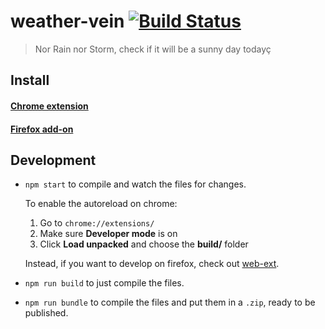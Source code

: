 # weather-vein [![Build Status][travis-image]][travis-url]

> Nor Rain nor Storm, check if it will be a sunny day todayç

## Install

#### [Chrome extension]()
#### [Firefox add-on]()

## Development

- `npm start` to compile and watch the files for changes.

  To enable the autoreload on chrome:

  1. Go to `chrome://extensions/`
  1. Make sure **Developer mode** is on
  1. Click **Load unpacked** and choose the **build/** folder

  Instead, if you want to develop on firefox, check out [web-ext](https://github.com/mozilla/web-ext).

- `npm run build` to just compile the files.
- `npm run bundle` to compile the files and put them in a `.zip`, ready to be published.


[travis-image]: https://travis-ci.org/HasselGR/weather-vein.svg?branch=master
[travis-url]: https://travis-ci.org/HasselGR/weather-vein


